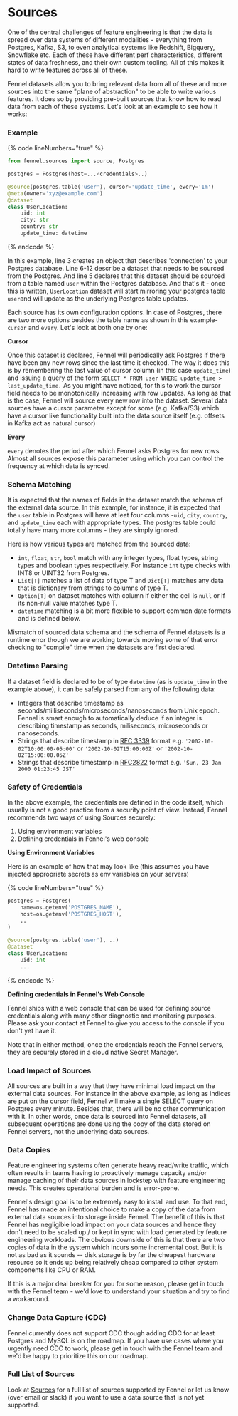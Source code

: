 # Sources

One of the central challenges of feature engineering is that the data is spread over data systems of different modalities - everything from Postgres, Kafka, S3, to even analytical systems like Redshift, Bigquery, Snowflake etc. Each of these have different perf characteristics, different states of data freshness, and their own custom tooling. All of this makes it hard to write features across all of these. &#x20;

Fennel datasets allow you to bring relevant data from all of these and more sources into the same "plane of abstraction" to be able to write various features. It does so by providing pre-built sources that know how to read data from each of these systems. Let's look at an example to see how it works:

### **Example**

{% code lineNumbers="true" %}
```python
from fennel.sources import source, Postgres

postgres = Postgres(host=...<credentials>..)

@source(postgres.table('user'), cursor='update_time', every='1m')
@meta(owner='xyz@example.com')
@dataset
class UserLocation:
    uid: int
    city: str
    country: str
    update_time: datetime    
```
{% endcode %}

In this example, line 3 creates an object that describes 'connection' to your Postgres database. Line 6-12 describe a dataset that needs to be sourced from the Postgres. And line 5 declares that this dataset should be sourced from a table named `user` within the Postgres database. And that's it - once this is written, `UserLocation` dataset will start mirroring your postgres table `user`and will update as the underlying Postgres table updates.&#x20;

Each source has its own configuration options. In case of Postgres, there are two more options besides the table name as shown in this example- `cursor`  and `every`. Let's look at both one by one:

**Cursor**

Once this dataset is declared, Fennel will periodically ask Postgres if there have been any new rows since the last time it checked. The way it does this is by remembering the last value of cursor column (in this case `update_time`) and issuing a query of the form `SELECT * FROM user WHERE update_time > last_update_time.` As you might have noticed, for this to work the cursor field needs to be monotonically increasing with row updates. As long as that is the case, Fennel will source every new row into the dataset. Several data sources have a cursor parameter except for some (e.g. Kafka/S3) which have a cursor like functionality built into the data source itself (e.g. offsets in Kafka act as natural cursor)

**Every**

`every` denotes the period after which Fennel asks Postgres for new rows. Almost all sources expose this parameter using which you can control the frequency at which data is synced.

### Schema Matching

It is expected that the names of fields in the dataset match the schema of the external data source. In this example, for instance, it is expected that the `user` table in Postgres will have at leat four columns -`uid`, `city`, `country`, and `update_time` each with appropriate types. The postgres table could totally have many more columns - they are simply ignored.&#x20;

Here is how various types are matched from the sourced data:

* `int`, `float`, `str`, `bool` match with any integer types, float types, string types and boolean types respectively. For instance `int` type checks with INT8 or UINT32 from Postgres.&#x20;
* `List[T]` matches a list of data of type T and `Dict[T]` matches any data that is dictionary from strings to columns of type T.&#x20;
* `Option[T]` on dataset matches with column if either the cell is `null` or if its non-null value matches type T.
* `datetime` matching is a bit more flexible to support common date formats and is defined below.

Mismatch of sourced data schema and the schema of Fennel datasets is a runtime error though we are working towards moving some of that error checking to "compile" time when the datasets are first declared.&#x20;

### Datetime Parsing

If a dataset field is declared to be of type `datetime` (as is `update_time` in the example above), it can be safely parsed from any of the following data:

* Integers that describe timestamp as seconds/milliseconds/microseconds/nanoseconds from Unix epoch. Fennel is smart enough to automatically deduce if an integer is describing timestamp as seconds, miliseconds, microseconds or nanoseconds.
* Strings that describe timestamp in [RFC 3339](https://www.ietf.org/rfc/rfc3339.txt) format e.g. `'2002-10-02T10:00:00-05:00'` or `'2002-10-02T15:00:00Z'` or `'2002-10-02T15:00:00.05Z'`
* Strings that describe timestamp in [RFC2822](https://www.ietf.org/rfc/rfc2822.txt) format e.g. `'Sun, 23 Jan 2000 01:23:45 JST'`&#x20;

### Safety of Credentials

In the above example, the credentials are defined in the code itself, which usually is not a good practice from a security point of view. Instead, Fennel recommends two ways of using Sources securely:

1. Using environment variables
2. Defining credentials in Fennel's web console

**Using Environment Variables**

Here is an example of how that may look like (this assumes you have injected appropriate secrets as env variables on your servers)

{% code lineNumbers="true" %}
```python
postgres = Postgres(
    name=os.getenv('POSTGRES_NAME'),
    host=os.getenv('POSTGRES_HOST'),
    ..
)

@source(postgres.table('user'), ..)
@dataset
class UserLocation:
    uid: int
    ...
```
{% endcode %}



**Defining credentials in Fennel's Web Console**

Fennel ships with a web console that can be used for defining source credentials along with many other diagnostic and monitoring purposes. Please ask your contact at Fennel to give you access to the console if you don't yet have it.&#x20;



Note that in either method, once the credentials reach the Fennel servers, they are securely stored in a cloud native Secret Manager.&#x20;

### Load Impact of Sources

All sources are built in a way that they have minimal load impact on the external data sources. For instance in the above example, as long as indices are put on the cursor field, Fennel will make a single SELECT query on Postgres every minute. Besides that, there will be no other communication with it. In other words, once data is sourced into Fennel datasets, all subsequent operations are done using the copy of the data stored on Fennel servers, not the underlying data sources.

### Data Copies

Feature engineering systems often generate heavy read/write traffic, which often results in teams having to proactively manage capacity and/or manage caching of their data sources in lockstep with feature engineering needs. This creates operational burden and is error-prone.&#x20;

Fennel's design goal is to be extremely easy to install and use. To that end, Fennel has made an intentional choice to make a copy of the data from external data sources into storage inside Fennel. The benefit of this is that Fennel has negligible load impact on your data sources and hence they don't need to be scaled up / or kept in sync with load generated by feature engineering workloads. The obvious downside of this is that there are two copies of data in the system which incurs some incremental cost. But it is not as bad as it sounds -- disk storage is by far the cheapest hardware resource so it ends up being relatively cheap compared to other system components like CPU or RAM.

If this is a major deal breaker for you for some reason, please get in touch with the Fennel team - we'd love to understand your situation and try to find a workaround.&#x20;

### Change Data Capture (CDC)

Fennel currently does not support CDC though adding CDC for at least Postgres and MySQL is on the roadmap. If you have use cases where you urgently need CDC to work, please get in touch with the Fennel team and we'd be happy to prioritize this on our roadmap.

### Full List of Sources

Look at [Sources](../api-reference/sources-wip.md) for a full list of sources supported by Fennel or let us know (over email or slack) if you want to use a data source that is not yet supported.&#x20;
